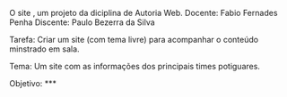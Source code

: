 O site ‚ um projeto da diciplina de Autoria Web.
Docente: Fabio Fernades Penha
Discente: Paulo Bezerra da Silva

Tarefa: Criar um site (com tema livre) para acompanhar o conteúdo minstrado em sala.

Tema: Um site com as informações dos principais times potiguares.

Objetivo: ***
